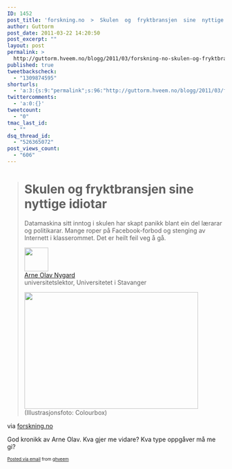 ```yaml
---
ID: 1452
post_title: 'forskning.no  >  Skulen  og  fryktbransjen  sine  nyttige  idiotar'
author: Guttorm
post_date: 2011-03-22 14:20:50
post_excerpt: ""
layout: post
permalink: >
  http://guttorm.hveem.no/blogg/2011/03/forskning-no-skulen-og-fryktbransjen-sine-nyttige-idiotar/
published: true
tweetbackscheck:
  - "1309874595"
shorturls:
  - 'a:3:{s:9:"permalink";s:96:"http://guttorm.hveem.no/blogg/2011/03/forskning-no-skulen-og-fryktbransjen-sine-nyttige-idiotar/";s:7:"tinyurl";s:26:"http://tinyurl.com/3eod9h2";s:4:"isgd";s:19:"http://is.gd/4wWktq";}'
twittercomments:
  - 'a:0:{}'
tweetcount:
  - "0"
tmac_last_id:
  - ""
dsq_thread_id:
  - "526365072"
post_views_count:
  - "606"
---
```

<div class='posterous_autopost'><div class="posterous_bookmarklet_entry"> <blockquote class="posterous_long_quote"><h1>Skulen og fryktbransjen sine nyttige idiotar</h1>    <div class="abstract">  <p>Datamaskina sitt inntog i skulen har skapt panikk blant ein del lærarar og politikarar. Mange roper på Facebook-forbod og stenging av Internett i klasserommet. Det er heilt feil veg å gå.</p>  </div>      <div class="article_infobox">    <div class="author_image"><img src="http://static.forskning.no/00/28/30/91/Arne-Olav-Nygard_web2_None.micro.jpg" alt="" width="55" /></div>    <div class="text_part">    <a href="http://www.forskning.no/32/283047">Arne Olav Nygard</a><br />  universitetslektor, Universitetet i Stavanger</div>    </div>    <div class="text">    <p></p><div class="image a_center" style=""><img src="http://static.forskning.no/00/28/30/50/panicCOLOURBOX1181427_None.full.jpg" height="270" alt="" width="402" /><div class="text">(Illustrasjonsfoto: Colourbox)</div></div></div></blockquote><div class="posterous_quote_citation">via <a href="http://www.forskning.no/artikler/2011/mars/283049">forskning.no</a></div> <p>God kronikk av Arne Olav. Kva gjer me vidare? Kva type oppgåver må me gi?</p></div>      <p style="font-size: 10px;">  <a href="http://posterous.com">Posted via email</a>   from <a href="http://ghveem.posterous.com/forskningno-skulen-og-fryktbransjen-sine-nytt">ghveem</a>  </p>  </div>